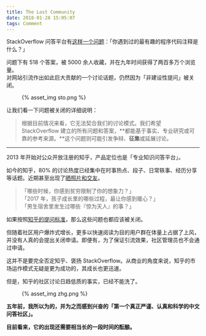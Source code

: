 ```yaml
---
title: The Lost Community
date: 2018-01-28 15:05:07
tags: Comment
---
```


StackOverflow 问答平台有[这样一个问题](https://stackoverflow.com/questions/184618/what-is-the-best-comment-in-source-code-you-have-ever-encountered)：「你遇到过的最有趣的程序代码注释是什么？」

问题下有 518 个答案，被 5000 余人收藏，并在九年时间获得了两百多万个浏览量。<br />
对网站引流作出如此巨大贡献的一个讨论话题，仍然因为「非建设性提问」被关闭。

<figure>
    {% asset_img sto.png %}
    <figcaption></figcaption>
</figure>

让我们看一下问题被关闭的详细说明：

> 根据目前情况来看，它无法契合我们的讨论模式。我们希望 StackOverflow 建立的所有问题和答案，**都能基于事实、专业研究或可靠的参考来源。**这个问题则可能引发争辩、**征集**或延展讨论。

---

2013 年开始对公众开放注册的知乎，产品定位也是「专业知识问答平台」。

如今的知乎，80% 的讨论热度已经集中在时事热点、段子、日常轶事、经历分享等话题。近期甚至出现了[晒照片和交友](https://www.zhihu.com/question/66249920)。

> 「哪些时候，你感到贫穷限制了你的想象力？」<br />
> 「2017 年，孩子成长里的哪些过程，最让你感到暖心？」<br />
> 「男生宿舍里发生过哪些『惊为天人』的事？」

如果按照[知乎的提问标准](https://www.zhihu.com/question/19806261)，那么这些问题也都应该被关闭。

但随着社区用户爆炸式增长，更多以快速阅读为目的用户群在体量上占据了上风，并没有人真的会提出关闭申请。即便有，为了保证引流效果，社区管理员也不会通过申请。

这并不是要完全否定知乎、褒扬 StackOverflow。从商业的角度来说，知乎的市场运作模式无疑是更为成功的，其成长也更迅速。

但是，知乎的社区讨论日趋低质的事实，已经不能洗了。

<figure>
    {% asset_img zhg.png %}
    <figcaption></figcaption>
</figure>

**五年前，我所以为的，并为之而感到兴奋的「第一个真正严谨、认真和科学的中文问答社区」。**

**目前看来，它的出现还需要相当长的一段时间的酝酿。**

